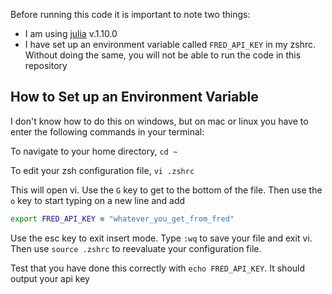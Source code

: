 Before running this code it is important to note two things:
- I am using [julia](https://julialang.org) v.1.10.0
- I have set up an environment variable called `FRED_API_KEY` in my zshrc. Without doing the same, you will not be able to run the code in this repository

## How to Set up an Environment Variable

I don't know how to do this on windows, but on mac or linux you have to enter the following commands in your terminal:

To navigate to your home directory, `cd ~`

To edit your zsh configuration file, `vi .zshrc`

This will open vi. Use the `G` key to get to the bottom of the file. Then use the `o` key to start typing on a new line and add 
```zsh
export FRED_API_KEY = "whatever_you_get_from_fred"
```
Use the esc key to exit insert mode.
Type `:wq` to save your file and exit vi.
Then use `source .zshrc` to reevaluate your configuration file.

Test that you have done this correctly with `echo FRED_API_KEY`. It should output your api key
